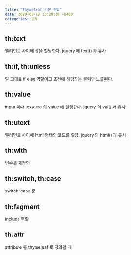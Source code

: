 ```yaml
---
title: "Thymeleaf 기본 문법"     
date: 2020-08-09 13:20:28 -0400
categories: 공부
---
```


## th:text
엘리먼트 사이에 값을 할당한다. jquery 에 text() 와 유사

## th:if, th:unless
말 그대로 if else 역할이고 조건에 해당하는 블럭만 노출된다.

## th:value
input 이나 textarea 의 value 에 할당한다. jquery 의 val() 과 유사

## th:utext
엘리먼트 사이에 html 형태의 코드를 할당. jquery 의 html() 과 유사

## th:with
변수를 재정의

## th:switch, th:case
switch, case 문

## th:fagment
include 역할

## th:attr
attribute 를 thymeleaf 로 정의할 때